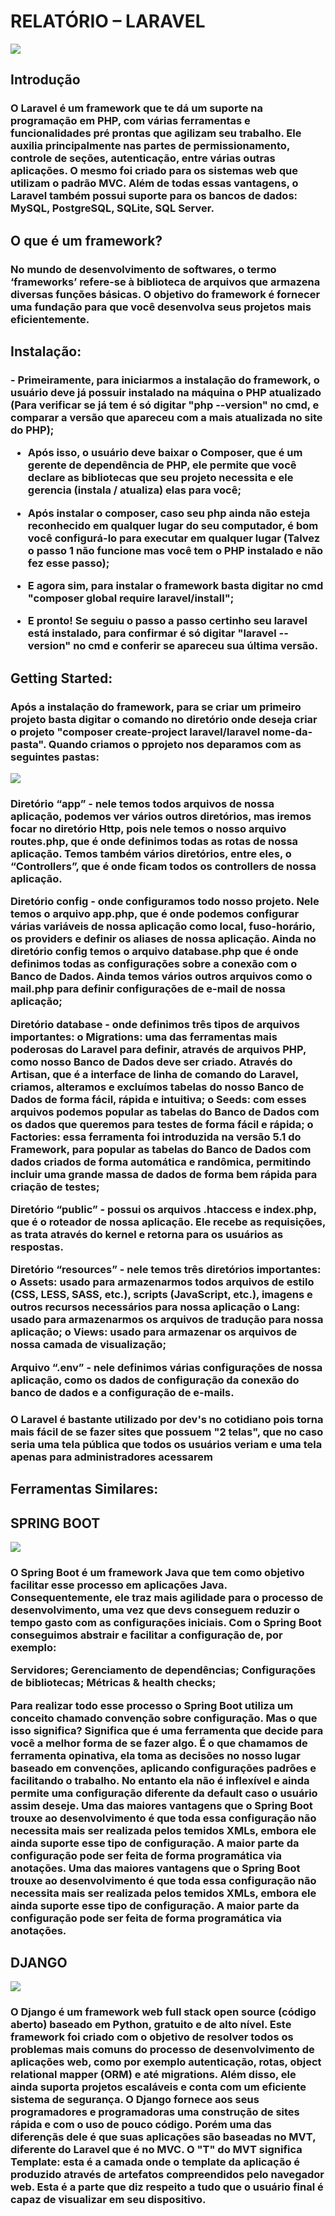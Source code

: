 <h1>RELATÓRIO – LARAVEL</h1>
<img  src="https://cdn.discordapp.com/attachments/1042917620472627240/1042921753283936287/lravel.png" >
<h2>Introdução</h2>
<h3>O Laravel é um framework que te dá um suporte na programação em PHP, com várias ferramentas e funcionalidades pré prontas que agilizam seu trabalho. Ele auxilia principalmente nas partes de permissionamento, controle de seções, autenticação, entre várias outras aplicações. O mesmo foi criado para os sistemas web que utilizam o padrão MVC. Além de todas essas vantagens, o Laravel também possui suporte para os bancos de dados: MySQL, PostgreSQL, SQLite, SQL Server.
<h2>O que é um framework?</h2>
<h3>No mundo de desenvolvimento de softwares, o termo ‘frameworks’ refere-se à biblioteca de arquivos que armazena diversas funções básicas. O objetivo do framework é fornecer uma fundação para que você desenvolva seus projetos mais eficientemente.</h3>
 
<h2>Instalação:</h2>
<h3>
- Primeiramente, para iniciarmos a instalação do framework, o usuário deve já possuir instalado na máquina o PHP atualizado (Para verificar se já tem é só digitar "php --version" no cmd, e comparar a versão que apareceu com a mais atualizada no site do PHP); 

- Após isso, o usuário deve baixar o Composer, que é um gerente de dependência de PHP, ele permite que você declare as bibliotecas que seu projeto necessita e ele gerencia (instala / atualiza) elas para você; 

- Após instalar o composer, caso seu php ainda não esteja reconhecido em qualquer lugar do seu computador, é bom você configurá-lo para executar em qualquer lugar (Talvez o passo 1 não funcione mas você tem o PHP instalado e não fez esse passo);

- E agora sim, para instalar o framework basta digitar no cmd "composer global require laravel/install";

- E pronto! Se seguiu o passo a passo certinho seu laravel está instalado, para confirmar é só digitar "laravel --version" no cmd e conferir se apareceu sua última versão.
</h3>

<h2>Getting Started:</h2>
<h3>Após a instalação do framework, para se criar um primeiro projeto basta digitar o comando no diretório onde deseja criar o projeto "composer create-project laravel/laravel nome-da-pasta". Quando criamos o pprojeto nos deparamos com as seguintes pastas:</h3>

<img  src="https://cdn.discordapp.com/attachments/762851212193693696/1040800831664041984/image.png" >

<h3>
Diretório “app” - nele temos todos arquivos de nossa aplicação, podemos ver vários outros diretórios, mas iremos focar no diretório Http, pois nele temos o nosso arquivo routes.php, que é onde definimos todas as rotas de nossa aplicação. Temos também vários diretórios, entre eles, o “Controllers”, que é onde ficam todos os controllers de nossa aplicação.

Diretório config - onde configuramos todo nosso projeto. Nele temos o arquivo app.php, que é onde podemos configurar várias variáveis de nossa aplicação como local, fuso-horário, os providers e definir os aliases de nossa aplicação. Ainda no diretório config temos o arquivo database.php que é onde definimos todas as configurações sobre a conexão com o Banco de Dados. Ainda temos vários outros arquivos como o mail.php para definir configurações de e-mail de nossa aplicação;

Diretório database - onde definimos três tipos de arquivos importantes:
o Migrations: uma das ferramentas mais poderosas do Laravel para definir, através de arquivos PHP, como nosso Banco de Dados deve ser criado. Através do Artisan, que é a interface de linha de comando do Laravel, criamos, alteramos e excluímos tabelas do nosso Banco de Dados de forma fácil, rápida e intuitiva;
o Seeds: com esses arquivos podemos popular as tabelas do Banco de Dados com os dados que queremos para testes de forma fácil e rápida;
o Factories: essa ferramenta foi introduzida na versão 5.1 do Framework, para popular as tabelas do Banco de Dados com dados criados de forma automática e randômica, permitindo incluir uma grande massa de dados de forma bem rápida para criação de testes;

Diretório “public” - possui os arquivos .htaccess e index.php, que é o roteador de nossa aplicação. Ele recebe as requisições, as trata através do kernel e retorna para os usuários as respostas.

Diretório “resources” - nele temos três diretórios importantes:
o Assets: usado para armazenarmos todos arquivos de estilo (CSS, LESS, SASS, etc.), scripts (JavaScript, etc.), imagens e outros recursos necessários para nossa aplicação
o Lang: usado para armazenarmos os arquivos de tradução para nossa aplicação;
o Views: usado para armazenar os arquivos de nossa camada de visualização;

Arquivo “.env” - nele definimos várias configurações de nossa aplicação, como os dados de configuração da conexão do banco de dados e a configuração de e-mails.
 
</h3>
 
<h3>O Laravel é bastante utilizado por dev's no cotidiano pois torna mais fácil de se fazer sites que possuem "2 telas", que no caso seria uma tela pública que todos os usuários veriam e uma tela apenas para administradores acessarem</h3>
 
 <h2>Ferramentas Similares:</h2>
 
 <h2>SPRING BOOT</h2>
 <img src="https://cdn.discordapp.com/attachments/1042917620472627240/1042921987560968202/unknown.png">
 <h3>O Spring Boot é um framework Java  que tem como objetivo facilitar esse processo em aplicações Java. Consequentemente, ele traz mais agilidade para o processo de desenvolvimento, uma vez que devs conseguem reduzir o tempo gasto com as configurações iniciais.
Com o Spring Boot conseguimos abstrair e facilitar a configuração de, por exemplo:

Servidores; 
Gerenciamento de dependências;
Configurações de bibliotecas;
Métricas & health checks;
  
Para realizar todo esse processo o Spring Boot utiliza um conceito chamado convenção sobre configuração.
Mas o que isso significa? Significa que é uma ferramenta que decide para você a melhor forma de se fazer algo. É o que chamamos de ferramenta opinativa, ela toma as decisões no nosso lugar baseado em convenções, aplicando configurações padrões e facilitando o trabalho.
No entanto ela não é inflexível e ainda permite uma configuração diferente da default caso o usuário assim deseje.
Uma das maiores vantagens que o Spring Boot trouxe ao desenvolvimento é que toda essa configuração não necessita mais ser realizada pelos temidos XMLs, embora ele ainda suporte esse tipo de configuração.  A maior parte da configuração pode ser feita de forma programática via anotações.
 Uma das maiores vantagens que o Spring Boot trouxe ao desenvolvimento é que toda essa configuração não necessita mais ser realizada pelos temidos XMLs, embora ele ainda suporte esse tipo de configuração.  A maior parte da configuração pode ser feita de forma programática via anotações.</h3>
 <h2>DJANGO</h2>
<img  src="https://cdn.discordapp.com/attachments/1042917620472627240/1042920954826862652/django.png">
 <h3>
O Django é um framework web full stack open source (código aberto) baseado em Python, gratuito e de alto nível.
Este framework foi criado com o objetivo de resolver todos os problemas mais comuns do processo de desenvolvimento de aplicações web, como por exemplo autenticação, rotas, object relational mapper (ORM) e até migrations.
Além disso, ele ainda suporta projetos escaláveis e conta com um eficiente sistema de segurança. O Django fornece aos seus programadores e programadoras uma construção de sites rápida e com o uso de pouco código. Porém uma das diferençãs dele é que suas aplicações são baseadas no MVT, diferente do Laravel que é no MVC. O "T" do MVT significa Template: esta é a camada onde o template da aplicação é produzido através de artefatos compreendidos pelo navegador web. Esta é a parte que diz respeito a tudo que o usuário final é capaz de visualizar em seu dispositivo.</h3>
